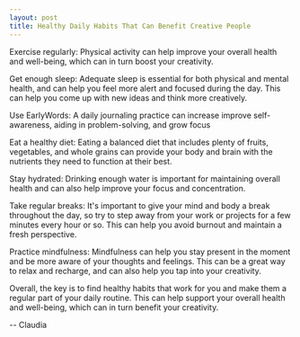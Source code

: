 ```yaml
---
layout: post
title: Healthy Daily Habits That Can Benefit Creative People
---
```

Exercise regularly: Physical activity can help improve your overall health and well-being, which can in turn boost your creativity.

Get enough sleep: Adequate sleep is essential for both physical and mental health, and can help you feel more alert and focused during the day. This can help you come up with new ideas and think more creatively.

Use EarlyWords:  A daily journaling practice can increase improve self-awareness, aiding in problem-solving, and grow focus

Eat a healthy diet: Eating a balanced diet that includes plenty of fruits, vegetables, and whole grains can provide your body and brain with the nutrients they need to function at their best.

Stay hydrated: Drinking enough water is important for maintaining overall health and can also help improve your focus and concentration.

Take regular breaks: It's important to give your mind and body a break throughout the day, so try to step away from your work or projects for a few minutes every hour or so. This can help you avoid burnout and maintain a fresh perspective.

Practice mindfulness: Mindfulness can help you stay present in the moment and be more aware of your thoughts and feelings. This can be a great way to relax and recharge, and can also help you tap into your creativity.

Overall, the key is to find healthy habits that work for you and make them a regular part of your daily routine. This can help support your overall health and well-being, which can in turn benefit your creativity.

-- Claudia
